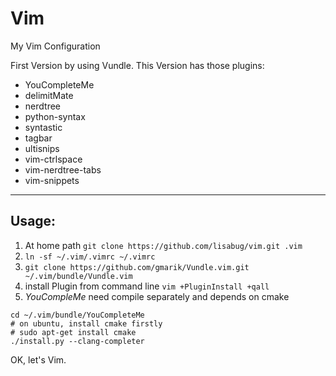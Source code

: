 Vim
===

My Vim Configuration

First Version by using Vundle.
This Version has those plugins:
- YouCompleteMe
- delimitMate
- nerdtree
- python-syntax
- syntastic
- tagbar
- ultisnips
- vim-ctrlspace
- vim-nerdtree-tabs
- vim-snippets

---
## Usage:
1. At home path `git clone https://github.com/lisabug/vim.git .vim`
2. `ln -sf ~/.vim/.vimrc ~/.vimrc`
3. `git clone https://github.com/gmarik/Vundle.vim.git ~/.vim/bundle/Vundle.vim`
4. install Plugin from command line `vim +PluginInstall +qall`
6. *YouCompleMe* need compile separately and depends on cmake
```
cd ~/.vim/bundle/YouCompleteMe
# on ubuntu, install cmake firstly
# sudo apt-get install cmake
./install.py --clang-completer
``` 

OK, let's Vim.
